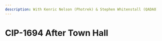```yaml
---
description: With Kenric Nelson (Photrek) & Stephen Whitenstall (QADAO)
---
```


# CIP-1694 After Town Hall

